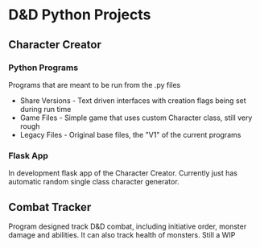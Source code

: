 # D&D Python Projects

## Character Creator

### Python Programs
Programs that are meant to be run from the .py files

* Share Versions - Text driven interfaces with creation flags being set during run time
* Game Files - Simple game that uses custom Character class, still very rough
* Legacy Files - Original base files, the "V1" of the current programs

### Flask App
In development flask app of the Character Creator.
Currently just has automatic random single class character generator.

## Combat Tracker
Program designed track D&D combat, including initiative order, monster damage and abilities.
It can also track health of monsters.
Still a WIP 

